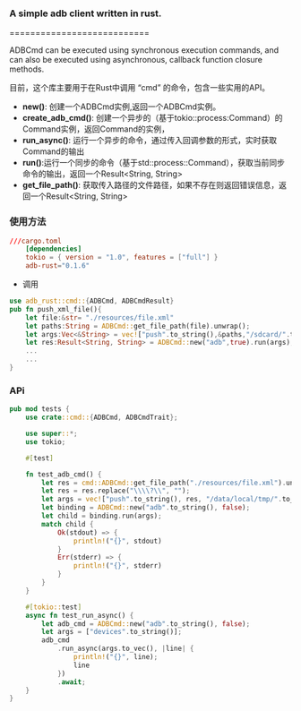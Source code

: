 ### A simple adb client written in rust.
===========================

ADBCmd can be executed using synchronous execution commands, and can also be executed using asynchronous, callback function closure methods.

目前，这个库主要用于在Rust中调用 “cmd” 的命令，包含一些实用的API。
- **new()**: 创建一个ADBCmd实例,返回一个ADBCmd实例。
- **create_adb_cmd()**: 创建一个异步的（基于tokio::process:Command）的Command实例，返回Command的实例，
- **run_async()**: 运行一个异步的命令，通过传入回调参数的形式，实时获取Command的输出
- **run()**:运行一个同步的命令（基于std::process::Command），获取当前同步命令的输出，返回一个Result<String, String>
- **get_file_path()**: 获取传入路径的文件路径，如果不存在则返回错误信息，返回一个Result<String, String>


### 使用方法
```toml
///cargo.toml
    [dependencies]
    tokio = { version = "1.0", features = ["full"] }
    adb-rust="0.1.6"
```
- 调用
```rust
use adb_rust::cmd::{ADBCmd, ADBCmdResult}
pub fn push_xml_file(){
    let file:&str= "./resources/file.xml"
    let paths:String = ADBCmd::get_file_path(file).unwrap();
    let args:Vec<&String> = vec!["push".to_string(),&paths,"/sdcard/".to_string()];
    let res:Result<String, String> = ADBCmd::new("adb",true).run(args);
    ...
    ...        
}

```
    

### APi

```rust
pub mod tests {
    use crate::cmd::{ADBCmd, ADBCmdTrait};

    use super::*;
    use tokio;

    #[test]

    fn test_adb_cmd() {
        let res = cmd::ADBCmd::get_file_path("./resources/file.xml").unwrap();
        let res = res.replace("\\\\?\\", "");
        let args = vec!["push".to_string(), res, "/data/local/tmp/".to_string()];
        let binding = ADBCmd::new("adb".to_string(), false);
        let child = binding.run(args);
        match child {
            Ok(stdout) => {
                println!("{}", stdout)
            }
            Err(stderr) => {
                println!("{}", stderr)
            }
        }
    }

    #[tokio::test]
    async fn test_run_async() {
        let adb_cmd = ADBCmd::new("adb".to_string(), false);
        let args = ["devices".to_string()];
        adb_cmd
            .run_async(args.to_vec(), |line| {
                println!("{}", line);
                line
            })
            .await;
    }
}


```